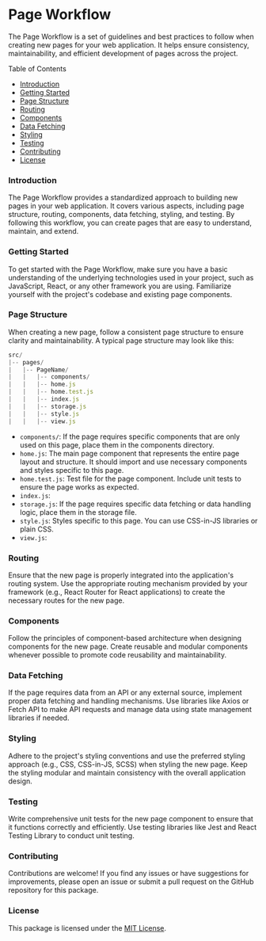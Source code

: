 # Page Workflow

The Page Workflow is a set of guidelines and best practices to follow when creating new pages for your web application. It helps ensure consistency, maintainability, and efficient development of pages across the project.

Table of Contents

- [Introduction]()
- [Getting Started]()
- [Page Structure]()
- [Routing]()
- [Components]()
- [Data Fetching]()
- [Styling]()
- [Testing]()
- [Contributing]()
- [License]()

### Introduction

The Page Workflow provides a standardized approach to building new pages in your web application. It covers various aspects, including page structure, routing, components, data fetching, styling, and testing. By following this workflow, you can create pages that are easy to understand, maintain, and extend.

### Getting Started

To get started with the Page Workflow, make sure you have a basic understanding of the underlying technologies used in your project, such as JavaScript, React, or any other framework you are using. Familiarize yourself with the project's codebase and existing page components.

### Page Structure

When creating a new page, follow a consistent page structure to ensure clarity and maintainability. A typical page structure may look like this:

```js
src/
|-- pages/
|   |-- PageName/
|   |   |-- components/
|   |   |-- home.js
|   |   |-- home.test.js
|   |   |-- index.js
|   |   |-- storage.js
|   |   |-- style.js
|   |   |-- view.js
```

- `components/`: If the page requires specific components that are only used on this page, place them in the components directory.
- `home.js`: The main page component that represents the entire page layout and structure. It should import and use necessary components and styles specific to this page.
- `home.test.js`: Test file for the page component. Include unit tests to ensure the page works as expected.
- `index.js`:
- `storage.js`: If the page requires specific data fetching or data handling logic, place them in the storage file.
- `style.js`: Styles specific to this page. You can use CSS-in-JS libraries or plain CSS.
- `view.js`:

### Routing

Ensure that the new page is properly integrated into the application's routing system. Use the appropriate routing mechanism provided by your framework (e.g., React Router for React applications) to create the necessary routes for the new page.

### Components

Follow the principles of component-based architecture when designing components for the new page. Create reusable and modular components whenever possible to promote code reusability and maintainability.

### Data Fetching

If the page requires data from an API or any external source, implement proper data fetching and handling mechanisms. Use libraries like Axios or Fetch API to make API requests and manage data using state management libraries if needed.

### Styling

Adhere to the project's styling conventions and use the preferred styling approach (e.g., CSS, CSS-in-JS, SCSS) when styling the new page. Keep the styling modular and maintain consistency with the overall application design.

### Testing

Write comprehensive unit tests for the new page component to ensure that it functions correctly and efficiently. Use testing libraries like Jest and React Testing Library to conduct unit testing.

### Contributing

Contributions are welcome! If you find any issues or have suggestions for improvements, please open an issue or submit a pull request on the GitHub repository for this package.

### License

This package is licensed under the [MIT License](https://opensource.org/licenses/MIT).
